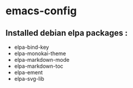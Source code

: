 # emacs-config

## Installed debian elpa packages :
- elpa-bind-key
- elpa-monokai-theme
- elpa-markdown-mode
- elpa-markdown-toc
- elpa-ement
- elpa-svg-lib
